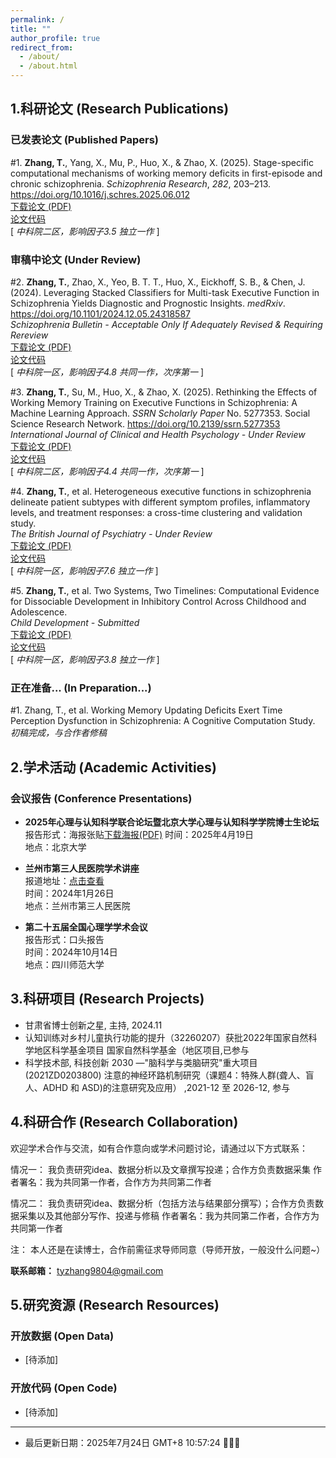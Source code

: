 ```yaml
---
permalink: /
title: ""
author_profile: true
redirect_from: 
  - /about/
  - /about.html
---
```


## 1.科研论文 (Research Publications)

### 已发表论文 (Published Papers)
#1. **Zhang, T.**, Yang, X., Mu, P., Huo, X., & Zhao, X. (2025). Stage-specific computational mechanisms of working memory deficits in first-episode and chronic schizophrenia. *Schizophrenia Research*, *282*, 203–213. https://doi.org/10.1016/j.schres.2025.06.012  
   [下载论文 (PDF)](https://tyzhang98.github.io/zhang/files/paper1.pdf)<br>
   [论文代码](https://github.com/tyzhang98/Two-back-task-HDDM)<br> 
   [ *中科院二区，影响因子3.5*
   *独立一作* ]

### 审稿中论文 (Under Review)
#2. **Zhang, T.**, Zhao, X., Yeo, B. T. T., Huo, X., Eickhoff, S. B., & Chen, J. (2024). Leveraging Stacked Classifiers for Multi-task Executive Function in Schizophrenia Yields Diagnostic and Prognostic Insights. *medRxiv*. https://doi.org/10.1101/2024.12.05.24318587  <br>
   *Schizophrenia Bulletin - Acceptable Only If Adequately Revised & Requiring Rereview*<br>
   [下载论文 (PDF)](https://tyzhang98.github.io/zhang/files/paper2.pdf)<br>
   [论文代码](https://doi.org/10.6084/m9.figshare.26086594.v1)<br>
   [ *中科院一区，影响因子4.8*
   *共同一作，次序第一* ]

#3. **Zhang, T.**, Su, M., Huo, X., & Zhao, X. (2025). Rethinking the Effects of Working Memory Training on Executive Functions in Schizophrenia: A Machine Learning Approach. *SSRN Scholarly Paper* No. 5277353. Social Science Research Network. https://doi.org/10.2139/ssrn.5277353<br>
  *International Journal of Clinical and Health Psychology - Under Review*<br>
  [下载论文 (PDF)](https://tyzhang98.github.io/zhang/files/paper3.pdf)<br>
  [论文代码](https://github.com/tyzhang98/ML-PsyExecShift)<br>
  [ *中科院二区，影响因子4.4*
  *共同一作，次序第一* ]

#4. **Zhang, T.**, et al. Heterogeneous executive functions in schizophrenia delineate patient subtypes with different symptom profiles, inflammatory levels, and treatment responses: a cross-time clustering and validation study.<br>
  *The British Journal of Psychiatry - Under Review*<br>
  [下载论文 (PDF)](https://tyzhang98.github.io/zhang/files/paper4.pdf)<br>
  [论文代码](https://github.com/tyzhang98/Code_Heterogeneous_EFs_in_SCZ)<br>
  [ *中科院一区，影响因子7.6*
  *独立一作* ]

#5. **Zhang, T.**, et al. Two Systems, Two Timelines: Computational Evidence for Dissociable Development in Inhibitory Control Across Childhood and Adolescence.<br>
  *Child Development - Submitted*<br>
  [下载论文 (PDF)](https://tyzhang98.github.io/zhang/files/paper5.pdf)<br>
  [论文代码](https://github.com/tyzhang98/inhibitory-control-dev-cogmodel-code)<br>
  [ *中科院一区，影响因子3.8*
  *独立一作* ]

### 正在准备... (In Preparation...)
#1. Zhang, T., et al. Working Memory Updating Deficits Exert Time Perception Dysfunction in Schizophrenia: A Cognitive Computation Study.<br>
  *初稿完成，与合作者修稿*


## 2.学术活动 (Academic Activities)

### 会议报告 (Conference Presentations)
- **2025年心理与认知科学联合论坛暨北京大学心理与认知科学学院博士生论坛**  
  报告形式：海报张贴[下载海报(PDF)](https://tyzhang98.github.io/zhang/files/slides1.pdf)
  时间：2025年4月19日  
  地点：北京大学
- **兰州市第三人民医院学术讲座**  
  报道地址：[点击查看](https://mp.weixin.qq.com/s/9FDqAlwUzW0x5VWXVVJ02g?scene=1)<br>
  时间：2024年1月26日  
  地点：兰州市第三人民医院

- **第二十五届全国心理学学术会议**  
  报告形式：口头报告  
  时间：2024年10月14日  
  地点：四川师范大学

## 3.科研项目 (Research Projects)
- 甘肃省博士创新之星, 主持, 2024.11
- 认知训练对乡村儿童执行功能的提升（32260207）获批2022年国家自然科学地区科学基金项目
国家自然科学基金（地区项目,已参与
- 科学技术部, 科技创新 2030 —"脑科学与类脑研究"重大项目 (2021ZD0203800) 注意的神经环路机制研究（课题4：特殊人群(聋人、盲人、ADHD 和 ASD)的注意研究及应用）
,2021-12 至 2026-12, 参与


## 4.科研合作 (Research Collaboration)

欢迎学术合作与交流，如有合作意向或学术问题讨论，请通过以下方式联系：

情况一： 我负责研究idea、数据分析以及文章撰写投递；合作方负责数据采集
作者署名：我为共同第一作者，合作方为共同第二作者

情况二： 我负责研究idea、数据分析（包括方法与结果部分撰写）；合作方负责数据采集以及其他部分写作、投递与修稿
作者署名：我为共同第二作者，合作方为共同第一作者

注： 本人还是在读博士，合作前需征求导师同意（导师开放，一般没什么问题~）

**联系邮箱：** tyzhang9804@gmail.com


## 5.研究资源 (Research Resources)


### 开放数据 (Open Data)
- [待添加]

### 开放代码 (Open Code)
- [待添加]

---
- 最后更新日期：2025年7月24日 GMT+8 10:57:24 🏃🏃🏃